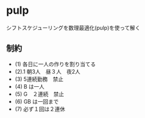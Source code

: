 # pulp

シフトスケジューリングを数理最適化(pulp)を使って解く

## 制約
- (1) 各日に一人の作りを割り当てる
- (2).1 朝3人　昼３人　夜2人
- (3) 5連続勤務　禁止
- (4) B は一人
- (5) G　２連続　禁止
- (6) GB は一回まで
- (7) 必ず１回は２連休
